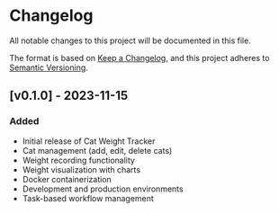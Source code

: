 # Changelog

All notable changes to this project will be documented in this file.

The format is based on [Keep a Changelog](https://keepachangelog.com/en/1.0.0/),
and this project adheres to [Semantic Versioning](https://semver.org/spec/v2.0.0.html).

## [v0.1.0] - 2023-11-15

### Added
- Initial release of Cat Weight Tracker
- Cat management (add, edit, delete cats)
- Weight recording functionality
- Weight visualization with charts
- Docker containerization
- Development and production environments
- Task-based workflow management